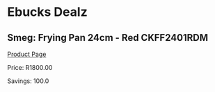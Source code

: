
# Ebucks Dealz
## Smeg: Frying Pan 24cm - Red CKFF2401RDM
[Product Page](https://www.ebucks.com/web/shop/productSelected.do?prodId=1170686993&catId=1196428103)

Price: R1800.00

Savings: 100.0


	